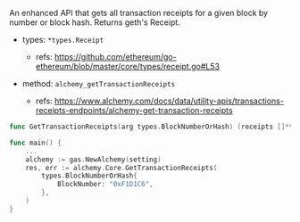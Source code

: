 An enhanced API that gets all transaction receipts for a given block by number or block hash.
Returns geth's Receipt.

- types: `*types.Receipt`

  - refs: https://github.com/ethereum/go-ethereum/blob/master/core/types/receipt.go#L53

- method: `alchemy_getTransactionReceipts`

  - refs: https://www.alchemy.com/docs/data/utility-apis/transactions-receipts-endpoints/alchemy-get-transaction-receipts

```go
func GetTransactionReceipts(arg types.BlockNumberOrHash) (receipts []*types.Receipt, err error)
```

```go
func main() {
	...
	alchemy := gas.NewAlchemy(setting)
	res, err := alchemy.Core.GetTransactionReceipts(
		types.BlockNumberOrHash{
			BlockNumber: "0xF1D1C6",
		},
	)
}
```
